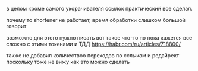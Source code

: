 в целом кроме самого укорачивателя ссылок практический все сделал.

почему то shortener не работает, время обработки слишком большой говорит

возможно для этого нужно писать вот такое что-то но пока кажется все сложно с этими токенами и ТДД 
https://habr.com/ru/articles/718800/

также не добавил количествоо переходов по сслыкам и редайрект поскольку тоже не вижу как это можно сделать 
